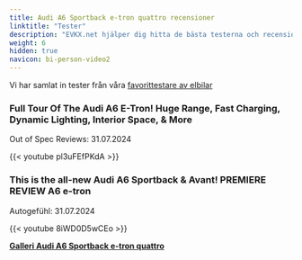 ```yaml
---
title: Audi A6 Sportback e-tron quattro recensioner
linktitle: "Tester"
description: "EVKX.net hjälper dig hitta de bästa testerna och recensionerna av denna modell."
weight: 6
hidden: true
navicon: bi-person-video2
---
```

Vi har samlat in tester från våra [favorittestare av elbilar](../../../../../guides/evreviewers/)

<div class="container text-center shadow p-2 pe-4 mb-5 bg-body-tertiary rounded border">
<h3>Full Tour Of The Audi A6 E-Tron! Huge Range, Fast Charging, Dynamic Lighting, Interior Space, & More</h3>
<p>Out of Spec Reviews: 31.07.2024</p>

{{< youtube pl3uFEfPKdA >}}

</div>
<div class="container text-center shadow p-2 pe-4 mb-5 bg-body-tertiary rounded border">
<h3>This is the all-new Audi A6 Sportback & Avant! PREMIERE REVIEW A6 e-tron</h3>
<p>Autogefühl: 31.07.2024</p>

{{< youtube 8iWD0D5wCEo >}}

</div>
<div class="mt-3 mb-3">
<a href="../gallery/" class="text-decoration-none text-black">
<strong><i class="bi-arrow-left"></i>Galleri  </strong>
</a>
<a href="../" class="text-decoration-none text-black float-end">
<strong>Audi A6 Sportback e-tron quattro <i class="bi-arrow-right"></i></strong>
</a>
</div>
